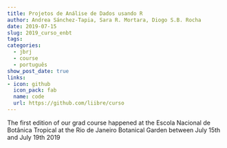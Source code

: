 ```yaml
---
title: Projetos de Análise de Dados usando R
author: Andrea Sánchez-Tapia, Sara R. Mortara, Diogo S.B. Rocha
date: 2019-07-15
slug: 2019_curso_enbt
tags:
categories:
  - jbrj
  - course
  - português
show_post_date: true
links:
- icon: github
  icon_pack: fab
  name: code
  url: https://github.com/liibre/curso
---
```


The first edition of our grad course happened at the Escola Nacional de Botânica Tropical at the Rio de Janeiro Botanical Garden between July 15th and July 19th 2019
